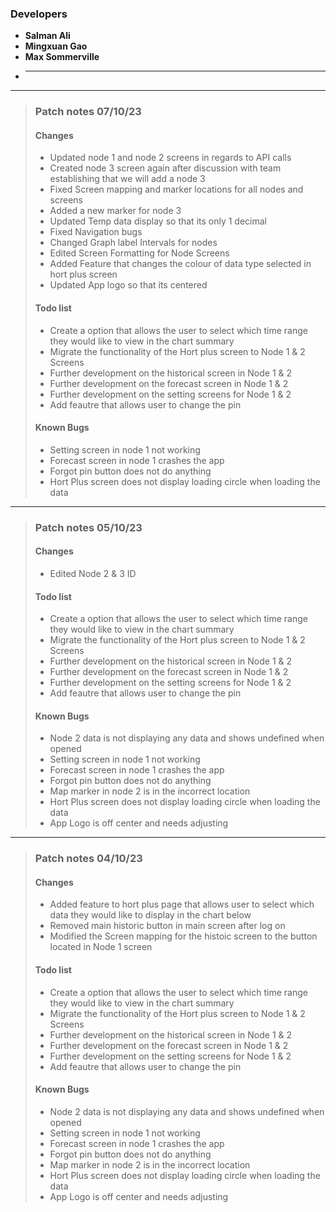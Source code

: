 ### Developers 
- **Salman Ali**
- **Mingxuan Gao**
- **Max Sommerville**
- ****

---------------------------------------------------------------------------------------------------
>### Patch notes 07/10/23
>#### Changes 
>   - Updated node 1 and node 2 screens in regards to API calls 
>   - Created node 3 screen again after discussion with team establishing that we will add a node 3 
>   - Fixed Screen mapping and marker locations for all nodes and screens 
>   - Added a new marker for node 3 
>   - Updated Temp data display so that its only 1 decimal
>   - Fixed Navigation bugs 
>   - Changed Graph label Intervals for nodes
>   - Edited Screen Formatting for Node Screens 
>   - Added Feature that changes the colour of data type selected in hort plus screen 
>   - Updated App logo so that its centered 
>
>#### Todo list 
>   - Create a option that allows the user to select which time range they would like to view in the chart summary
>   - Migrate the functionality of the Hort plus screen to Node 1 & 2 Screens 
>   - Further development on the historical screen in Node 1 & 2
>   - Further development on the forecast screen in Node 1 & 2 
>   - Further development on the setting screens for Node 1 & 2
>   - Add feautre that allows user to change the pin 
>
>#### Known Bugs 
>   - Setting screen in node 1 not working
>   - Forecast screen in node 1 crashes the app
>   - Forgot pin button does not do anything 
>   - Hort Plus screen does not display loading circle when loading the data
---------------------------------------------------------------------------------------------------
>### Patch notes 05/10/23
>#### Changes 
>   - Edited Node 2 & 3 ID
>
>#### Todo list 
>   - Create a option that allows the user to select which time range they would like to view in the chart summary
>   - Migrate the functionality of the Hort plus screen to Node 1 & 2 Screens 
>   - Further development on the historical screen in Node 1 & 2
>   - Further development on the forecast screen in Node 1 & 2 
>   - Further development on the setting screens for Node 1 & 2
>   - Add feautre that allows user to change the pin 
>
>#### Known Bugs 
>   - Node 2 data is not displaying any data and shows undefined when opened 
>   - Setting screen in node 1 not working
>   - Forecast screen in node 1 crashes the app
>   - Forgot pin button does not do anything 
>   - Map marker in node 2 is in the incorrect location 
>   - Hort Plus screen does not display loading circle when loading the data
>   - App Logo is off center and needs adjusting 
---------------------------------------------------------------------------------------------------
>### Patch notes 04/10/23
>#### Changes 
>   - Added feature to hort plus page that allows user to select which data they would like to display in the chart below 
>   - Removed main historic button in main screen after log on
>   - Modified the Screen mapping for the histoic screen to the button located in Node 1 screen
>
>#### Todo list 
>   - Create a option that allows the user to select which time range they would like to view in the chart summary
>   - Migrate the functionality of the Hort plus screen to Node 1 & 2 Screens 
>   - Further development on the historical screen in Node 1 & 2
>   - Further development on the forecast screen in Node 1 & 2 
>   - Further development on the setting screens for Node 1 & 2
>   - Add feautre that allows user to change the pin 
>
>#### Known Bugs 
>   - Node 2 data is not displaying any data and shows undefined when opened 
>   - Setting screen in node 1 not working
>   - Forecast screen in node 1 crashes the app
>   - Forgot pin button does not do anything 
>   - Map marker in node 2 is in the incorrect location 
>   - Hort Plus screen does not display loading circle when loading the data
>   - App Logo is off center and needs adjusting 
